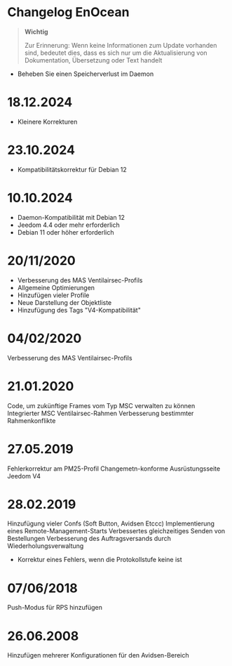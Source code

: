 # Changelog EnOcean

>**Wichtig**
>
>Zur Erinnerung: Wenn keine Informationen zum Update vorhanden sind, bedeutet dies, dass es sich nur um die Aktualisierung von Dokumentation, Übersetzung oder Text handelt

- Beheben Sie einen Speicherverlust im Daemon

# 18.12.2024

- Kleinere Korrekturen

# 23.10.2024

- Kompatibilitätskorrektur für Debian 12

# 10.10.2024

- Daemon-Kompatibilität mit Debian 12
- Jeedom 4.4 oder mehr erforderlich
- Debian 11 oder höher erforderlich

# 20/11/2020

- Verbesserung des MAS Ventilairsec-Profils
- Allgemeine Optimierungen
- Hinzufügen vieler Profile
- Neue Darstellung der Objektliste
- Hinzufügung des Tags "V4-Kompatibilität"

# 04/02/2020

Verbesserung des MAS Ventilairsec-Profils

# 21.01.2020

Code, um zukünftige Frames vom Typ MSC verwalten zu können
Integrierter MSC Ventilairsec-Rahmen
Verbesserung bestimmter Rahmenkonflikte

# 27.05.2019

Fehlerkorrektur am PM25-Profil
Changemetn-konforme Ausrüstungsseite Jeedom V4

# 28.02.2019

Hinzufügung vieler Confs (Soft Button, Avidsen Etccc)
Implementierung eines Remote-Management-Starts
Verbessertes gleichzeitiges Senden von Bestellungen
Verbesserung des Auftragsversands durch Wiederholungsverwaltung

- Korrektur eines Fehlers, wenn die Protokollstufe keine ist

# 07/06/2018

Push-Modus für RPS hinzufügen

# 26.06.2008

Hinzufügen mehrerer Konfigurationen für den Avidsen-Bereich
